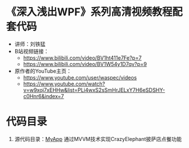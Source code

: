 # 《深入浅出WPF》系列高清视频教程配套代码
- 讲师：刘铁猛
- B站视频链接：
  * https://www.bilibili.com/video/BV1ht411e7Fe?p=7
  * https://www.bilibili.com/video/BV1W54y1D7qv?p=9
- 原作者的YouTube主页：
  * https://www.youtube.com/user/waspec/videos
  * https://www.youtube.com/watch?v=w9xoj7xEHHw&list=PLi4wxS2sSmHrJELxY7H6eSDSHY-c0Hnr6&index=7

# 代码目录
1. 源代码目录：[MyApp](./MyApp)
   通过MVVM技术实现CrazyElephant披萨店点餐功能
